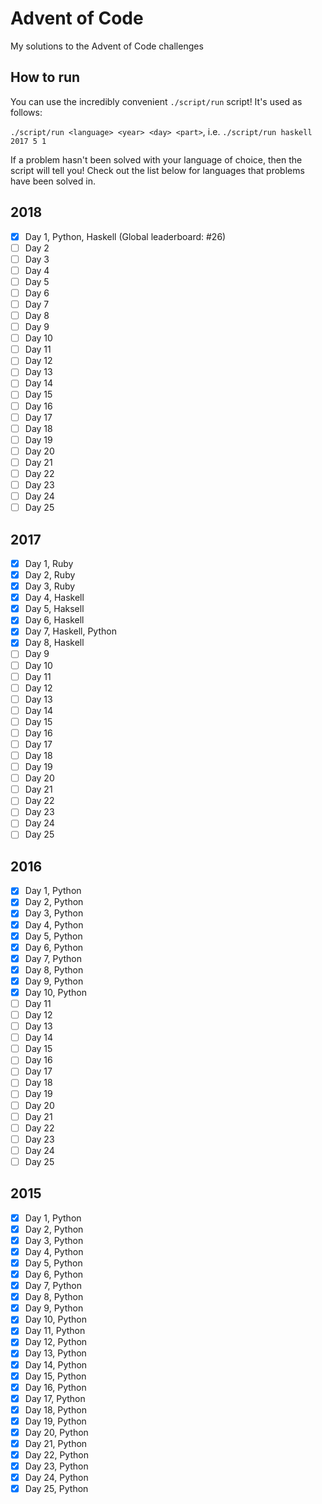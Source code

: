 # Advent of Code

My solutions to the Advent of Code challenges

## How to run

You can use the incredibly convenient `./script/run` script! It's used as follows:

`./script/run <language> <year> <day> <part>`, i.e. `./script/run haskell 2017 5 1`

If a problem hasn't been solved with your language of choice, then the script will tell you! Check out the list below for languages that problems have been solved in.

## 2018

- [x] Day 1, Python, Haskell (Global leaderboard: #26)
- [ ] Day 2
- [ ] Day 3
- [ ] Day 4
- [ ] Day 5
- [ ] Day 6
- [ ] Day 7
- [ ] Day 8
- [ ] Day 9
- [ ] Day 10
- [ ] Day 11
- [ ] Day 12
- [ ] Day 13
- [ ] Day 14
- [ ] Day 15
- [ ] Day 16
- [ ] Day 17
- [ ] Day 18
- [ ] Day 19
- [ ] Day 20
- [ ] Day 21
- [ ] Day 22
- [ ] Day 23
- [ ] Day 24
- [ ] Day 25

## 2017

- [x] Day 1, Ruby
- [x] Day 2, Ruby
- [x] Day 3, Ruby
- [x] Day 4, Haskell
- [x] Day 5, Haksell
- [x] Day 6, Haskell
- [x] Day 7, Haskell, Python
- [x] Day 8, Haskell
- [ ] Day 9
- [ ] Day 10
- [ ] Day 11
- [ ] Day 12
- [ ] Day 13
- [ ] Day 14
- [ ] Day 15
- [ ] Day 16
- [ ] Day 17
- [ ] Day 18
- [ ] Day 19
- [ ] Day 20
- [ ] Day 21
- [ ] Day 22
- [ ] Day 23
- [ ] Day 24
- [ ] Day 25

## 2016

- [x] Day 1, Python
- [x] Day 2, Python
- [x] Day 3, Python
- [x] Day 4, Python
- [x] Day 5, Python
- [x] Day 6, Python
- [x] Day 7, Python
- [x] Day 8, Python
- [x] Day 9, Python
- [x] Day 10, Python
- [ ] Day 11
- [ ] Day 12
- [ ] Day 13
- [ ] Day 14
- [ ] Day 15
- [ ] Day 16
- [ ] Day 17
- [ ] Day 18
- [ ] Day 19
- [ ] Day 20
- [ ] Day 21
- [ ] Day 22
- [ ] Day 23
- [ ] Day 24
- [ ] Day 25

## 2015

- [x] Day 1, Python
- [x] Day 2, Python
- [x] Day 3, Python
- [x] Day 4, Python
- [x] Day 5, Python
- [x] Day 6, Python
- [x] Day 7, Python
- [x] Day 8, Python
- [x] Day 9, Python
- [x] Day 10, Python
- [x] Day 11, Python
- [x] Day 12, Python
- [x] Day 13, Python
- [x] Day 14, Python
- [x] Day 15, Python
- [x] Day 16, Python
- [x] Day 17, Python
- [x] Day 18, Python
- [x] Day 19, Python
- [x] Day 20, Python
- [x] Day 21, Python
- [x] Day 22, Python
- [x] Day 23, Python
- [x] Day 24, Python
- [x] Day 25, Python
